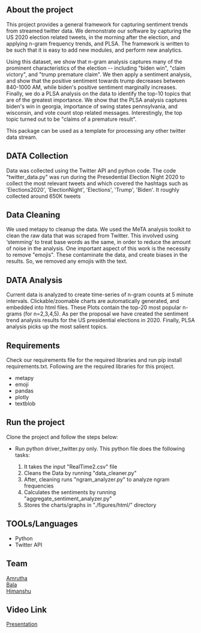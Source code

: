
## About the project

This project provides a general framework for capturing sentiment trends from streamed twitter data. We demonstrate our software by capturing the US 2020 election related tweets, in the morning after the election, and applying n-gram frequency trends, and PLSA. The framework is written to be such that it is easy to add new modules, and perform new analytics. 

Using this dataset, we show that n-gram analysis captures many of the prominent characteristics of the election -- including "biden win", "claim victory", and "trump premature claim". We then apply a sentiment analysis, and show that the positive sentiment towards trump decreases between 840-1000 AM, while biden's positive sentiment marginally increases. Finally, we do a PLSA analysis on the data to identify the top-10 topics that are of the greatest importance. We show that the PLSA analysis captures biden's win in georgia, importance of swing states pennsylvania, and wisconsin, and vote count stop related messages. Interestingly, the top topic turned out to be "claims of a premature result".

This package can be used as a template for processing any other twitter data stream. 

## DATA Collection

Data was collected using the Twitter API and python code. The code "twitter_data.py" was run during the Presedential Election Night 2020 to collect the most relevant tweets and which covered the hashtags such as 'Elections2020', 'ElectionNight', 'Elections', 'Trump', 'Biden'. It roughly collected around 650K tweets

## Data Cleaning 

We used metapy to cleanup the data. We used the MeTA analysis toolkit to clean the raw data that was scraped from Twitter. This involved using ‘stemming’ to treat base words as the same, in order to reduce the amount of noise in the analysis. One important aspect of this work is the necessity to remove "emojis". These contaminate the data, and create biases in the results. So, we removed any emojis with the text. 

## DATA Analysis

Current data is analyzed to create time-series of n-gram counts at 5 minute intervals. Clickable/zoomable charts are automatically generated, and embedded into html files. These Plots contain the top-20 most popular n-grams (for n=2,3,4,5). As per the proposal we have created the sentiment trend analysis results for the US presidential elections in 2020. Finally, PLSA analysis picks up the most salient topics. 


## Requirements

Check our requirements file for the required libraries and run pip install requirements.txt. Following are the required libraries for this project. 

- metapy
- emoji
- pandas
- plotly
- textblob

## Run the project

Clone the project and follow the steps below: 


- Run python driver_twitter.py only. This python file does the following tasks: 

  1. It takes the input "RealTime2.csv" file 
  2. Cleans the Data by running "data_cleaner.py" 
  3. After, cleaning runs "ngram_analyzer.py" to analyze ngram frequencies
  4. Calculates the sentiments by running "aggregate_sentiment_analyzer.py" 
  5. Stores the charts/graphs in "./figures/html/" directory
 
## TOOLs/Languages

- Python
- Twitter API

  
 ## Team
 
 [Amrutha](https://github.com/amrutha97)\
 [Bala](https://github.com/balaksuiuc)\
 [Himanshu](https://github.com/hpandeycodeit)
 
 
 ## Video Link
 [Presentation](https://mediaspace.illinois.edu/media/1_lh174zet)
